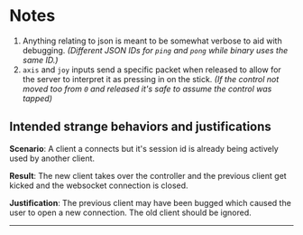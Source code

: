 # Notes

1. Anything relating to json is meant to be somewhat verbose to aid with debugging. _(Different JSON IDs for `ping` and `pong` while binary uses the same ID.)_
2. `axis` and `joy` inputs send a specific packet when released to allow for the server to interpret it as pressing in on the stick. _(If the control not moved too from `0` and released it's safe to assume the control was tapped)_

## Intended strange behaviors and justifications

**Scenario**: A client a connects but it's session id is already being actively used by another client.

**Result**: The new client takes over the controller and the previous client get kicked and the websocket connection is closed.

**Justification**: The previous client may have been bugged which caused the user to open a new connection. The old client should be ignored.

---
